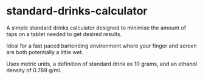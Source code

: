 # standard-drinks-calculator
A simple standard drinks calculator designed to minimise the amount of taps on a tablet needed to get desired results.

Ideal for a fast paced bartending environment where your finger and screen are both potentially a little wet.

Uses metric units, a definition of standard drink as 10 grams, and an ethanol density of 0.789 g/ml.
